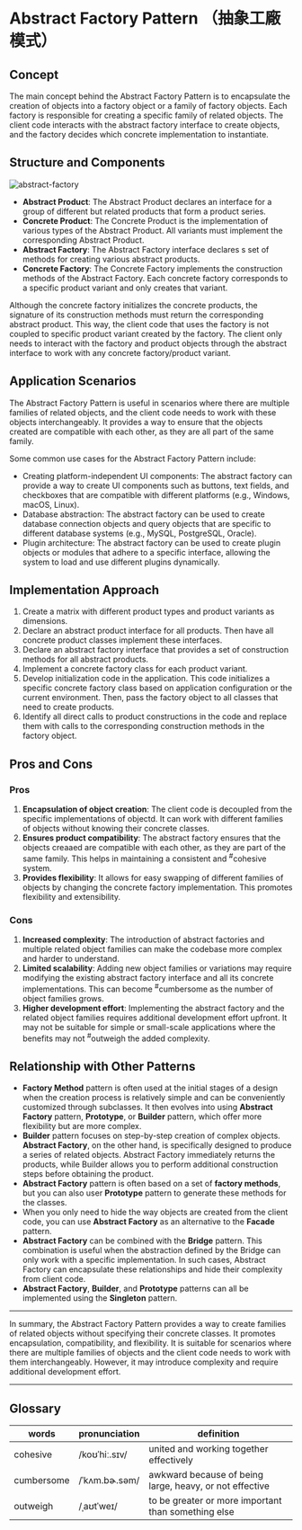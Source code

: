 # Abstract Factory Pattern （抽象工廠模式）

## Concept

The main concept behind the Abstract Factory Pattern is to encapsulate the creation of objects into a factory object or a family of factory objects. Each factory is responsible for creating a specific family of related objects. The client code interacts with the abstract factory interface to create objects, and the factory decides which concrete implementation to instantiate.

## Structure and Components

![abstract-factory](https://refactoringguru.cn/images/patterns/diagrams/abstract-factory/structure-indexed.png)

- **Abstract Product**: The Abstract Product declares an interface for a group of different but related products that form a product series.
- **Concrete Product**: The Concrete Product is the implementation of various types of the Abstract Product. All variants must implement the corresponding Abstract Product.
- **Abstract Factory**: The Abstract Factory interface declares s set of methods for creating various abstract products.
- **Concrete Factory**: The Concrete Factory implements the construction methods of the Abstract Factory. Each concrete factory corresponds to a specific product variant and only creates that variant.

Although the concrete factory initializes the concrete products, the signature of its construction methods must return the corresponding abstract product. This way, the client code that uses the factory is not coupled to specific product variant created by the factory. The client only needs to interact with the factory and product objects through the abstract interface to work with any concrete factory/product variant.

## Application Scenarios

The Abstract Factory Pattern is useful in scenarios where there are multiple families of related objects, and the client code needs to work with these objects interchangeably. It provides a way to ensure that the objects created are compatible with each other, as they are all part of the same family.

Some common use cases for the Abstract Factory Pattern include:

- Creating platform-independent UI components: The abstract factory can provide a way to create UI components such as buttons, text fields, and checkboxes that are compatible with different platforms (e.g., Windows, macOS, Linux).
- Database abstraction: The abstract factory can be used to create database connection objects and query objects that are specific to different database systems (e.g., MySQL, PostgreSQL, Oracle).
- Plugin architecture: The abstract factory can be used to create plugin objects or modules that adhere to a specific interface, allowing the system to load and use different plugins dynamically.

## Implementation Approach

1. Create a matrix with different product types and product variants as dimensions.
2. Declare an abstract product interface for all products. Then have all concrete product classes implement these interfaces.
3. Declare an abstract factory interface that provides a set of construction methods for all abstract products.
4. Implement a concrete factory class for each product variant.
5. Develop initialization code in the application. This code initializes a specific concrete factory class based on application configuration or the current environment. Then, pass the factory object to all classes that need to create products.
6. Identify all direct calls to product constructions in the code and replace them with calls to the corresponding construction methods in the factory object.

## Pros and Cons

### Pros

1. **Encapsulation of object creation**: The client code is decoupled from the specific implementations of objectd. It can work with different families of objects without knowing their concrete classes.
2. **Ensures product compatibility**: The abstract factory ensures that the objects creaaed are compatible with each other, as they are part of the same family. This helps in maintaining a consistent and <sup>#</sup>cohesive system.
3. **Provides flexibility**: It allows for easy swapping of different families of objects by changing the concrete factory implementation. This promotes flexibility and extensibility.

### Cons

1. **Increased complexity**: The introduction of abstract factories and multiple related object families can make the codebase more complex and harder to understand.
2. **Limited scalability**: Adding new object families or variations may require modifying the existing abstract factory interface and all its concrete implementations. This can become <sup>#</sup>cumbersome as the number of object families grows.
3. **Higher development effort**: Implementing the abstract factory and the related object families requires additional development effort upfront. It may not be suitable for simple or small-scale applications where the benefits may not <sup>#</sup>outweigh the added complexity.

## Relationship with Other Patterns

- **Factory Method** pattern is often used at the initial stages of a design when the creation process is relatively simple and can be conveniently customized through subclasses. It then evolves into using **Abstract Factory** pattern, **Prototype**, or **Builder** pattern, which offer more flexibility but are more complex.
- **Builder** pattern focuses on step-by-step creation of complex objects. **Abstract Factory**, on the other hand, is specifically designed to produce a series of related objects. Abstract Factory immediately returns the products, while Builder allows you to perform additional construction steps before obtaining the product.
- **Abstract Factory** pattern is often based on a set of **factory methods**, but you can also user **Prototype** pattern to generate these methods for the classes.
- When you only need to hide the way objects are created from the client code, you can use **Abstract Factory** as an alternative to the **Facade** pattern.
- **Abstract Factory** can be combined with the **Bridge** pattern. This combination is useful when the abstraction defined by the Bridge can only work with a specific implementation. In such cases, Abstract Factory can encapsulate these relationships and hide their complexity from client code.
- **Abstract Factory**, **Builder**, and **Prototype** patterns can all be implemented using the **Singleton** pattern.

---

In summary, the Abstract Factory Pattern provides a way to create families of related objects without specifying their concrete classes. It promotes encapsulation, compatibility, and flexibility. It is suitable for scenarios where there are multiple families of objects and the client code needs to work with them interchangeably. However, it may introduce complexity and require additional development effort.

---

## Glossary

| words | pronunciation | definition |
| ----- | ------------- | ---------- |
| cohesive | /koʊˈhiː.sɪv/ | united and working together effectively |
| cumbersome | /ˈkʌm.bɚ.səm/ | awkward because of being large, heavy, or not effective |
| outweigh | /ˌaʊtˈweɪ/ | to be greater or more important than something else |
